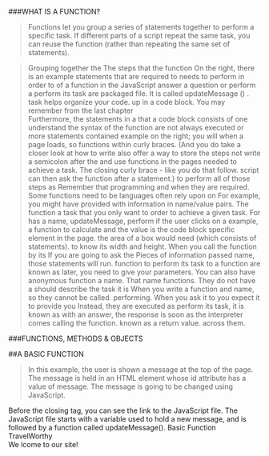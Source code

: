 ###WHAT IS A FUNCTION? 

>Functions let you group a series of statements together to perform a 
specific task. If different parts of a script repeat the same task, you can 
reuse the function (rather than repeating the same set of statements). 

>Grouping together the The steps that the function On the right, there is an example 
statements that are required to needs to perform in order to of a function in the JavaScript 
answer a question or perform a perform its task are packaged file. It is called updateMessage () . 
task helps organize your code. up in a code block. You may 
remember from the last chapter  
>Furthermore, the statements in a that a code block consists of one understand the syntax of the 
function are not always executed or more statements contained example on the right; you will 
when a page loads, so functions within curly braces. (And you do take a closer look at how to write 
also offer a way to store the steps not write a semicolon after the and use functions in the pages 
needed to achieve a task. The closing curly brace - like you do that follow. 
script can then ask the function after a statement.) 
to perform all of those steps as Remember that programming 
and when they are required. Some functions need to be languages often rely upon on 
For example, you might have provided with information in name/value pairs. The function 
a task that you only want to order to achieve a given task. For has a name, updateMessage, 
perform if the user clicks on a example, a function to calculate and the value is the code block 
specific element in the page. the area of a box would need (which consists of statements).
to know its width and height. When you call the function by its 
If you are going to ask the Pieces of information passed name, those statements will run. 
function to perform its task to a function are known as
later, you need to give your parameters. You can also have anonymous 
function a name. That name functions. They do not have a 
should describe the task it is When you write a function and name, so they cannot be called. 
performing. When you ask it to you expect it to provide you Instead, they are executed as 
perform its task, it is known as with an answer, the response is soon as the interpreter comes 
calling the function. known as a return value. across them. 

###FUNCTIONS, METHODS & OBJECTS  

##A BASIC FUNCTION  
>In this example, the user is 
shown a message at the top of 
the page. The message is held 
in an HTML element whose id 
attribute has a value of message. 
The message is going to be 
changed using JavaScript.  

<!DOCTYPE html> 
<html> 
<head>  
Before the closing </body> 
tag, you can see the link to the  
JavaScript file. The JavaScript  
file starts with a variable used  
to hold a new message, and is  
followed by a function called  
updateMessage().  
<ti t l e>Basic Function</title> 
<l i nk rel ="stylesheet" href="css/ c03.css" /> 
</head> 
<body> 
<hl>TravelWorthy</ hl> 
<div id="message">We lcome to our site! </ div> 
<script src="js/ basic-function .js"></script> 
</ body> 
</ html> 

